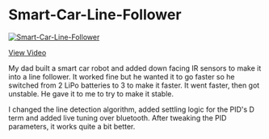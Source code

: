 # Smart-Car-Line-Follower

[![Smart-Car-Line-Follower](https://img.youtube.com/vi/6Vzyjh8USYs/0.jpg)](https://www.youtube.com/watch?v=6Vzyjh8USYs)

[View Video](https://www.youtube.com/watch?v=6Vzyjh8USYs)


My dad built a smart car robot and added down facing IR sensors to make it into a line follower. It worked fine but he wanted it to go faster so he switched from 2 LiPo batteries to 3 to make it faster.  It went faster, then got unstable.  He gave it to me to try to make it stable.

I changed the line detection algorithm, added settling logic for the PID's D term and added live tuning over bluetooth.  After tweaking the PID parameters, it works quite a bit better.
